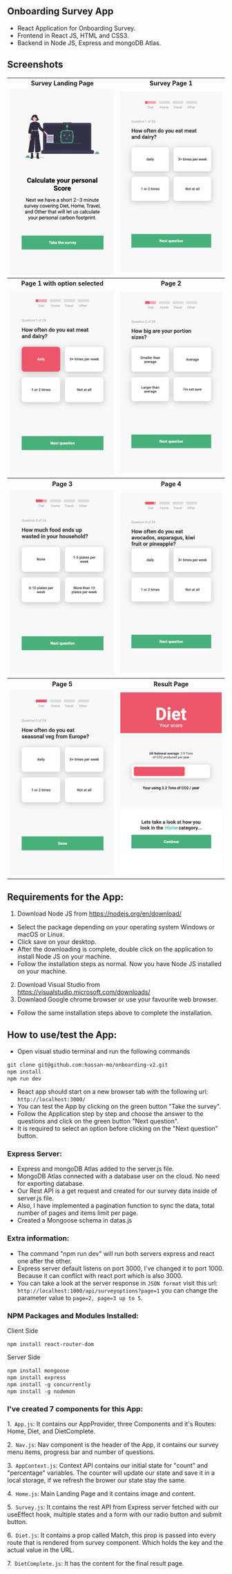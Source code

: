## Onboarding Survey App
* React Application for Onboarding Survey.
* Frontend in React JS, HTML and CSS3.
* Backend in Node JS, Express and mongoDB Atlas.

## Screenshots
<table>
<tr>
<th>Survey Landing Page</th>
<th>Survey Page 1</th>
</tr>
<tr>
<td>
<img src="https://github.com/hassan-mo/onboarding-v2/blob/master/client/src/screenshots/1.png" width="400" height="auto">
</td>
<td>
<img src="https://github.com/hassan-mo/onboarding-v2/blob/master/client/src/screenshots/2.png" width="400" height="auto">
</td>
</tr>
<tr>
<th>Page 1 with option selected</th>
<th>Page 2</th>
</tr>
<tr>
<td>
<img src="https://github.com/hassan-mo/onboarding-v2/blob/master/client/src/screenshots/3.png"
</td>
<td>
<img src="https://github.com/hassan-mo/onboarding-v2/blob/master/client/src/screenshots/4.png">
</td>
</tr>
<tr>
<th>Page 3</th>
<th>Page 4</th>
</tr>
<tr>
<td>
<img src="https://github.com/hassan-mo/onboarding-v2/blob/master/client/src/screenshots/5.png">
</td>
<td>
<img src="https://github.com/hassan-mo/onboarding-v2/blob/master/client/src/screenshots/6.png">
</td>
</tr>
<tr>
<th>Page 5</th>
<th>Result Page</th>
</tr>
<tr>
<td>
<img src="https://github.com/hassan-mo/onboarding-v2/blob/master/client/src/screenshots/7.png">
</td>
<td>
<img src="https://github.com/hassan-mo/onboarding-v2/blob/master/client/src/screenshots/8.png">
</td>
</tr>
<table>
  
## Requirements for the App:
1. Download Node JS from https://nodejs.org/en/download/
* Select the package depending on your operating system Windows or macOS or Linux.
* Click save on your desktop. 
* After the downloading is complete, double click on the application to install Node JS on your machine.
* Follow the installation steps as normal. Now you have Node JS installed on your machine.
2. Download Visual Studio from https://visualstudio.microsoft.com/downloads/
3. Downlaod Google chrome browser or use your favourite web browser.
* Follow the same installation steps above to complete the installation.

## How to use/test the App:
* Open visual studio terminal and run the following commands
```
git clone git@github.com:hassan-mo/onboarding-v2.git
npm install
npm run dev
```
* React app should start on a new browser tab with the following url: ```http://localhost:3000/```
* You can test the App by clicking on the green button "Take the survey".
* Follow the Application step by step and choose the answer to the questions and click on the green button "Next question". 
* It is required to select an option before clicking on the "Next question" button.

### Express Server:
* Express and mongoDB Atlas added to the server.js file.
* MongoDB Atlas connected with a database user on the cloud. No need for exporting database.
* Our Rest API is a get request and created for our survey data inside of server.js file.
* Also, I have implemented a pagination function to sync the data, total number of pages and items limit per page.
* Created a Mongoose schema in datas.js

### Extra information: 
* The command "npm run dev" will run both servers express and react one after the other.
* Express server default listens on port 3000, I've changed it to port 1000. Because it can conflict with react port which is also 3000.
* You can take a look at the server response in ```JSON format``` visit this url: ```http://localhost:1000/api/surveyoptions?page=1``` you can change the parameter value to ```page=2, page=3 up to 5```.

### NPM Packages and Modules Installed:
Client Side
```
npm install react-router-dom
```
Server Side
```
npm install mongoose
npm install express
npm install -g concurrently
npm install -g nodemon
```
### I've created 7 components for this App:
1.``` App.js```: It contains our AppProvider, three Components and it's Routes: Home, Diet, and DietComplete.

2.``` Nav.js```: Nav component is the header of the App, it contains our survey menu items, progress bar and number of questions.

3.``` AppContext.js```: Context API contains our initial state for "count" and "percentage" variables. The counter will update our state and save it in a local storage, if we refresh the brower our state stay the same.

4.``` Home.js```: Main Landing Page and it contains image and content.

5.``` Survey.js```: It contains the rest API from Express server fetched with our useEffect hook, multiple states and a form with our radio button and submit button.

6.``` Diet.js```: It contains a prop called Match, this prop is passed into every route that is rendered from survey component. Which holds the key and the actual value in the URL.

7.``` DietComplete.js```: It has the content for the final result page.